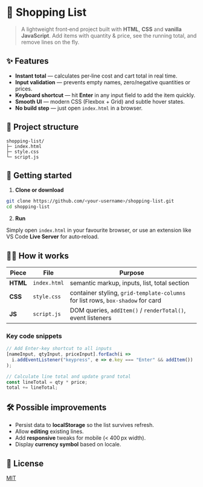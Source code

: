 # 🛒 Shopping List

> A lightweight front‑end project built with **HTML**, **CSS** and **vanilla JavaScript**. Add items with quantity & price, see the running total, and remove lines on the fly.

## ✨ Features

* **Instant total** — calculates per‑line cost and cart total in real time.
* **Input validation** — prevents empty names, zero/negative quantities or prices.
* **Keyboard shortcut** — hit **Enter** in any input field to add the item quickly.
* **Smooth UI** — modern CSS (Flexbox + Grid) and subtle hover states.
* **No build step** — just open `index.html` in a browser.

## 📂 Project structure

```text
shopping-list/
├─ index.html
├─ style.css
└─ script.js
```

## 🚀 Getting started

1. **Clone or download**

```bash
git clone https://github.com/<your-username>/shopping-list.git
cd shopping-list
```

2. **Run**

Simply open `index.html` in your favourite browser, or use an extension like VS Code **Live Server** for auto‑reload.

## 🧑‍💻 How it works

| Piece    | File         | Purpose                                                                         |
| -------- | ------------ | ------------------------------------------------------------------------------- |
| **HTML** | `index.html` | semantic markup, inputs, list, total section                                    |
| **CSS**  | `style.css`  | container styling, `grid-template-columns` for list rows, `box-shadow` for card |
| **JS**   | `script.js`  | DOM queries, `addItem()` / `renderTotal()`, event listeners                     |

### Key code snippets

```js
// Add Enter‑key shortcut to all inputs
[nameInput, qtyInput, priceInput].forEach(i =>
  i.addEventListener("keypress", e => e.key === "Enter" && addItem())
);
```

```js
// Calculate line total and update grand total
const lineTotal = qty * price;
total += lineTotal;
```

## 🛠️ Possible improvements

* Persist data to **localStorage** so the list survives refresh.
* Allow **editing** existing lines.
* Add **responsive** tweaks for mobile (< 400 px width).
* Display **currency symbol** based on locale.

## 📄 License

[MIT](LICENSE)
